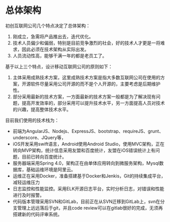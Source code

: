 # 总体架构
初创互联网公司几个特点决定了总体架构：
  1. 刚成立，急需将产品推出去，迭代优化。
  2. 技术人员偏少和偏弱，特别是目前竞争激烈的社会，好的技术人才更是一将难求，因此必须在技术架构从实际出发。
  3. 人员流动性高，能够干满一年的都是老员工了。
    
基于以上三个特点，设计移动互联网公司的原则如下：  

  1. 主体采用成熟技术方案，这里成熟技术方案是指大多数互联网公司在使用的方案，开源软件尽量采用公司开源的而不是个人开源的，主要考虑是后期维护性。
  2. 部分采用最新的技术方案，一方面最新的技术方案一般都是为了解决现有问题，提高开发效率的，部分采用可以提升技术水平，另一方面提高人员对技术的兴趣，提高整体技术水平。  

目前我们使用的技术栈为：
* 前端为AngularJS、Nodejs、ExpressJS、bootstrap、requireJS、grunt、underscore、JQuery等，
* iOS开发采用swift语言，Android使用Android Studio，使用MVC架构，正在转向MVP架构，统计信息采用友盟和百度统计，友盟在iOS错误统计上有问题，目前已转向百度统计。
* 服务器端采用Spring 4.0，架构正在由单体应用转向到微服务架构，Mysql数据库，基础运维环境是阿里云。
* 运维正在采用Docker，准备搭建基于Docker和Jenkis，Git的持续集成平台，减轻运维压力
* 日志监控和性能监控。采用ELK开源日志平台，实时分析日志，对错误和性能进行及时报警。
* 代码版本管理采用SVN和GitLab，目前正在从SVN迁移到GitLab上，svn在分支管理上远远落后于git，并且code review可以在gitlab很好的完成，无须再搭建新的代码评审系统。




